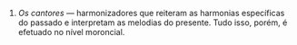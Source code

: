 ﻿1. *Os cantores —* harmonizadores que reiteram as harmonias específicas do passado e interpretam as melodias do presente. Tudo isso, porém, é efetuado no nível moroncial.